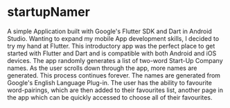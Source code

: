 # startupNamer
A simple Application built with Google's Flutter SDK and Dart in Android Studio. Wanting to expand my mobile App development skills, I decided to try my hand at Flutter. This introductory app was the perfect place to get started with Flutter and Dart and is compatible with both Android and iOS devices. The app randomly generates a list of two-word Start-Up Company names. As the user scrolls down through the app, more names are generated. This process continues forever. The names are generated from Google's English Language Plug-in. The user has the ability to favourite word-pairings, which are then added to their favourites list, another page in the app which can be quickly accessed to choose all of their favourites.
